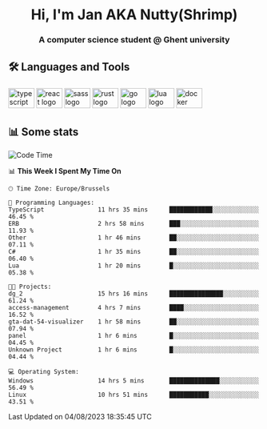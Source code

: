 <h1 align="center">Hi, I'm Jan AKA Nutty(Shrimp)</h1>
<h3 align="center">A computer science student @ Ghent university</h3>

<h2 align="left">🛠️ Languages and Tools</h2>

###

<div align="left">
  <img src="https://cdn.jsdelivr.net/gh/devicons/devicon/icons/typescript/typescript-original.svg" height="40" width="52" alt="typescript logo"  />
  <img src="https://cdn.jsdelivr.net/gh/devicons/devicon/icons/react/react-original.svg" height="40" width="52" alt="react logo"  />
  <img src="https://cdn.jsdelivr.net/gh/devicons/devicon/icons/sass/sass-original.svg" height="40" width="52" alt="sass logo"  />
  <img src="https://cdn.jsdelivr.net/gh/devicons/devicon/icons/rust/rust-plain.svg" height="40" width="52" alt="rust logo"  />
  <img src="https://cdn.jsdelivr.net/gh/devicons/devicon/icons/go/go-original.svg" height="40" width="52" alt="go logo"  />
  <img src="https://cdn.jsdelivr.net/gh/devicons/devicon/icons/lua/lua-original.svg" height="40" width="52" alt="lua logo"  />
  <img src="https://cdn.jsdelivr.net/gh/devicons/devicon/icons/docker/docker-original.svg" height="40" width="52" alt="docker logo"  />
</div>

<h2>📊 Some stats</h2>

<!--START_SECTION:waka-->
![Code Time](http://img.shields.io/badge/Code%20Time-3%2C470%20hrs%2043%20mins-blue)

📊 **This Week I Spent My Time On** 

```text
🕑︎ Time Zone: Europe/Brussels

💬 Programming Languages: 
TypeScript               11 hrs 35 mins      ████████████░░░░░░░░░░░░░   46.45 % 
ERB                      2 hrs 58 mins       ███░░░░░░░░░░░░░░░░░░░░░░   11.93 % 
Other                    1 hr 46 mins        ██░░░░░░░░░░░░░░░░░░░░░░░   07.11 % 
C#                       1 hr 35 mins        ██░░░░░░░░░░░░░░░░░░░░░░░   06.40 % 
Lua                      1 hr 20 mins        █░░░░░░░░░░░░░░░░░░░░░░░░   05.38 % 

🐱‍💻 Projects: 
dg_2                     15 hrs 16 mins      ███████████████░░░░░░░░░░   61.24 % 
access-management        4 hrs 7 mins        ████░░░░░░░░░░░░░░░░░░░░░   16.52 % 
gta-dat-54-visualizer    1 hr 58 mins        ██░░░░░░░░░░░░░░░░░░░░░░░   07.94 % 
panel                    1 hr 6 mins         █░░░░░░░░░░░░░░░░░░░░░░░░   04.45 % 
Unknown Project          1 hr 6 mins         █░░░░░░░░░░░░░░░░░░░░░░░░   04.44 % 

💻 Operating System: 
Windows                  14 hrs 5 mins       ██████████████░░░░░░░░░░░   56.49 % 
Linux                    10 hrs 51 mins      ███████████░░░░░░░░░░░░░░   43.51 % 
```


 Last Updated on 04/08/2023 18:35:45 UTC
<!--END_SECTION:waka-->
